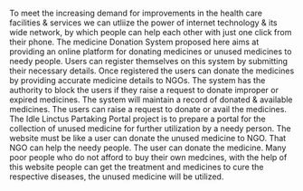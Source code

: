 To meet the increasing demand for improvements in the health care facilities & services we can utliize the power of internet technology & its wide network, by which people can help each other with just one click from their phone. The medicine Donation System proposed here aims at providing an online platform for donating medicines or unused medicines to needy people. Users can register themselves on this system by submitting their necessary details.
Once registered the users can donate the medicines by providing accurate medicine details to NGOs. The system has the authority to block the users if they raise a request to donate improper or expired medicines. The system will maintain a record of donated & available medicines. The users can raise a request to donate or avail the medicines.
The Idle Linctus Partaking Portal project is to prepare a portal for the collection of unused medicine for further utilization by a needy person. The website must be like a user can donate the unused medicine to NGO. That NGO can help the needy people. The user can donate the medicine. Many poor people who do not afford to buy their own medcines, with the help of this website people can get the treatment and medicines to cure the respective diseases, the unused medicine will be utilized. 
